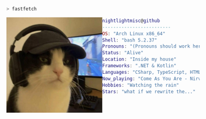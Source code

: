 ```bash
> fastfetch
```

<img align="left" src="https://github.com/Nightlightmisc/Nightlightmisc/blob/0093595287e01ba53697571f001cc0a8879439af/9b9d76cb09ec19ff66958be32086b406.jpg" width="250"/> 

```lua
nightlightmisc@github
-------------------------
OS: "Arch Linux x86_64"
Shell: "bash 5.2.37"
Pronouns: "(Pronouns should work here)"
Status: "Alive"
Location: "Inside my house"
Frameworks: ".NET & Kotlin"
Languages: "CSharp, TypeScript, HTML, CSS, JavaScript, Kotlin"
Now_playing: "Come As You Are - Nirvana"
Hobbies: "Watching the rain"
Stars: "what if we rewrite the..."
```
